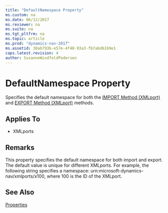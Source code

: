 ```yaml
---
title: "DefaultNamespace Property"
ms.custom: na
ms.date: 06/12/2017
ms.reviewer: na
ms.suite: na
ms.tgt_pltfrm: na
ms.topic: article
ms.prod: "dynamics-nav-2017"
ms.assetid: 30ab793b-e57e-4f48-93a3-fb7abd61b9e1
caps.latest.revision: 4
author: SusanneWindfeldPedersen
---
```

# DefaultNamespace Property
Specifies the default namespace for both the [IMPORT Method \(XMLport\)](../methods/devenv-IMPORT-Method-XMLport.md) and [EXPORT Method \(XMLport\)](../methods/devenv-EXPORT-Method-XMLport.md) methods.  
  
## Applies To  
  
-   XMLports  
  
## Remarks  
 This property specifies the default namespace for both import and export. The default value is unique for different XMLports. For example, the following string specifies a namespace: urn:microsoft-dynamics-nav/xmlports/x100, where 100 is the ID of the XMLport.  
  
## See Also  
 [Properties](devenv-properties.md)